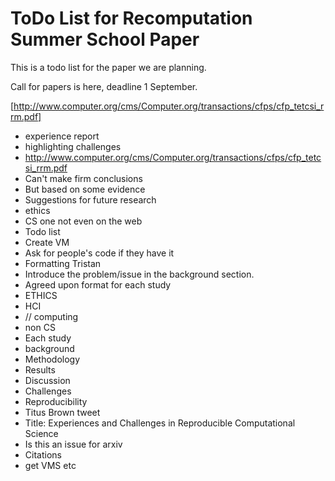 ToDo List for Recomputation Summer School Paper
======================

This is a todo list for the paper we are planning. 

Call for papers is here, deadline 1 September.  

[http://www.computer.org/cms/Computer.org/transactions/cfps/cfp_tetcsi_rrm.pdf]

* experience report
* highlighting challenges
* http://www.computer.org/cms/Computer.org/transactions/cfps/cfp_tetcsi_rrm.pdf
* Can't make firm conclusions
* But based on some evidence
* Suggestions for future research
* ethics
* CS one not even on the web
* Todo list
* Create VM
* Ask for people's code if they have it 
* Formatting Tristan
* Introduce the problem/issue in the background section.
* Agreed upon format for each study
* ETHICS
* HCI
* // computing
* non CS
* Each study
* background 
* Methodology
* Results
* Discussion
* Challenges 
* Reproducibility
* Titus Brown tweet
* Title: Experiences and Challenges in Reproducible Computational Science
* Is this an issue for arxiv 
* Citations 
* get VMS etc

